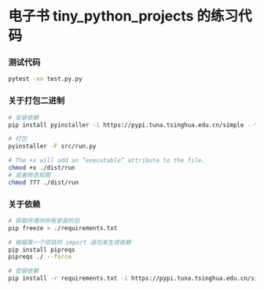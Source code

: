 # 电子书 tiny_python_projects 的练习代码

### 测试代码
```bash
pytest -xv test.py.py
```

### 关于打包二进制

```bash
# 安装依赖
pip install pyinstaller -i https://pypi.tuna.tsinghua.edu.cn/simple --trusted-host pypi.tuna.tsinghua.edu.cn

# 打包
pyinstaller -F src/run.py

# The +x will add an “executable” attribute to the file.
chmod +x ./dist/run
# 或者修改权限
chmod 777 ./dist/run

```

### 关于依赖

```bash
# 获取环境中所有安装的包
pip freeze > ./requirements.txt

# 根据某一个项目的 import 语句来生成依赖
pip install pipreqs
pipreqs ./ --force

# 安装依赖
pip install -r requirements.txt -i https://pypi.tuna.tsinghua.edu.cn/simple --trusted-host pypi.tuna.tsinghua.edu.cn
```